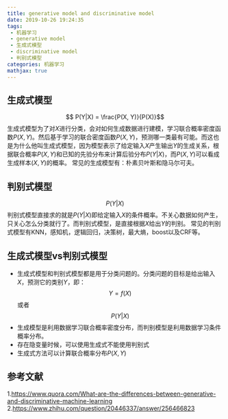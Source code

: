 ```yaml
---
title: generative model and discriminative model
date: 2019-10-26 19:24:35
tags:
 - 机器学习
 - generative model
 - 生成式模型
 - discriminative model
 - 判别式模型
categories: 机器学习
mathjax: true
---
```


## 生成式模型
$$ P(Y|X) = \frac{P(X, Y)}{P(X)}$$
生成式模型为了对$X$进行分类，会对如何生成数据进行建模，学习联合概率密度函数$P(X,Y)$。然后基于学习的联合密度函数$P(X,Y)$，预测哪一类最有可能。而这也是为什么他叫生成式模型，因为模型表示了给定输入$X$产生输出$Y$的生成关系，根据联合概率$P(X,Y)$和已知的先验分布来计算后验分布$P(Y|X)$，而$P(X,Y)$可以看成生成样本$(X,Y)$的概率。
常见的生成模型有：朴素贝叶斯和隐马尔可夫。

## 判别式模型
$$P(Y|X)$$
判别式模型直接求的就是$P(Y|X)$即给定输入$X$的条件概率。不关心数据如何产生，只关心怎么分类就行了。而判别式模型，是直接根据$X$给出$Y$的判别。
常见的判别式模型有KNN，感知机，逻辑回归，决策树，最大熵，boost以及CRF等。

## 生成式模型vs判别式模型
- 生成式模型和判别式模型都是用于分类问题的。分类问题的目标是给出输入$X$，预测它的类别$Y$，即：
$$Y=f(X)$$
或者
$$P(Y|X)$$
- 生成模型是利用数据学习联合概率密度分布，而判别模型是利用数据学习条件概率分布。
- 存在隐变量时候，可以使用生成式不能使用判别式
- 生成式方法可以计算联合概率分布$P(X, Y)$


## 参考文献
1.https://www.quora.com/What-are-the-differences-between-generative-and-discriminative-machine-learning
2.https://www.zhihu.com/question/20446337/answer/256466823

